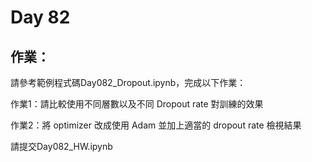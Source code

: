 # Day 82

## 作業：
請參考範例程式碼Day082_Dropout.ipynb，完成以下作業：

作業1：請比較使用不同層數以及不同 Dropout rate 對訓練的效果

作業2：將 optimizer 改成使用 Adam 並加上適當的 dropout rate 檢視結果

請提交Day082_HW.ipynb
